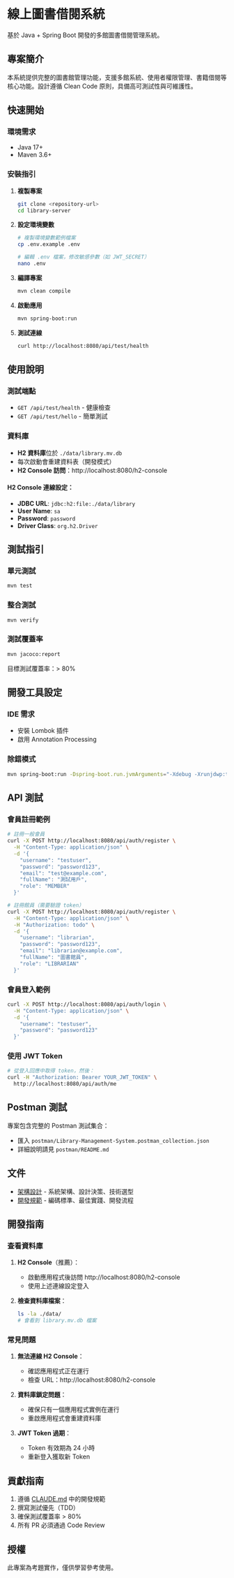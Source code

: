 # 線上圖書借閱系統

基於 Java + Spring Boot 開發的多館圖書借閱管理系統。

## 專案簡介

本系統提供完整的圖書館管理功能，支援多館系統、使用者權限管理、書籍借閱等核心功能。設計遵循 Clean Code 原則，具備高可測試性與可維護性。

## 快速開始

### 環境需求
- Java 17+
- Maven 3.6+

### 安裝指引

1. **複製專案**
   ```bash
   git clone <repository-url>
   cd library-server
   ```

2. **設定環境變數**
   ```bash
   # 複製環境變數範例檔案
   cp .env.example .env
   
   # 編輯 .env 檔案，修改敏感參數（如 JWT_SECRET）
   nano .env
   ```

3. **編譯專案**
   ```bash
   mvn clean compile
   ```

4. **啟動應用**
   ```bash
   mvn spring-boot:run
   ```

4. **測試連線**
   ```bash
   curl http://localhost:8080/api/test/health
   ```

## 使用說明

### 測試端點
- `GET /api/test/health` - 健康檢查
- `GET /api/test/hello` - 簡單測試

### 資料庫
- **H2 資料庫**位於 `./data/library.mv.db`
- 每次啟動會重建資料表（開發模式）
- **H2 Console 訪問**：http://localhost:8080/h2-console

#### H2 Console 連線設定：
- **JDBC URL**: `jdbc:h2:file:./data/library`
- **User Name**: `sa`
- **Password**: `password`
- **Driver Class**: `org.h2.Driver`

## 測試指引

### 單元測試
```bash
mvn test
```

### 整合測試
```bash
mvn verify
```

### 測試覆蓋率
```bash
mvn jacoco:report
```

目標測試覆蓋率：> 80%

## 開發工具設定

### IDE 需求
- 安裝 Lombok 插件
- 啟用 Annotation Processing

### 除錯模式
```bash
mvn spring-boot:run -Dspring-boot.run.jvmArguments="-Xdebug -Xrunjdwp:transport=dt_socket,server=y,suspend=n,address=5005"
```

## API 測試

### 會員註冊範例
```bash
# 註冊一般會員
curl -X POST http://localhost:8080/api/auth/register \
  -H "Content-Type: application/json" \
  -d '{
    "username": "testuser",
    "password": "password123",
    "email": "test@example.com",
    "fullName": "測試用戶",
    "role": "MEMBER"
  }'

# 註冊館員（需要驗證 token）
curl -X POST http://localhost:8080/api/auth/register \
  -H "Content-Type: application/json" \
  -H "Authorization: todo" \
  -d '{
    "username": "librarian",
    "password": "password123",
    "email": "librarian@example.com",
    "fullName": "圖書館員",
    "role": "LIBRARIAN"
  }'
```

### 會員登入範例
```bash
curl -X POST http://localhost:8080/api/auth/login \
  -H "Content-Type: application/json" \
  -d '{
    "username": "testuser",
    "password": "password123"
  }'
```

### 使用 JWT Token
```bash
# 從登入回應中取得 token，然後：
curl -H "Authorization: Bearer YOUR_JWT_TOKEN" \
  http://localhost:8080/api/auth/me
```

## Postman 測試

專案包含完整的 Postman 測試集合：
- 匯入 `postman/Library-Management-System.postman_collection.json`
- 詳細說明請見 `postman/README.md`

## 文件

- [架構設計](ARCHITECTURE.md) - 系統架構、設計決策、技術選型
- [開發規範](CLAUDE.md) - 編碼標準、最佳實踐、開發流程

## 開發指南

### 查看資料庫
1. **H2 Console**（推薦）：
   - 啟動應用程式後訪問 http://localhost:8080/h2-console
   - 使用上述連線設定登入

2. **檢查資料庫檔案**：
   ```bash
   ls -la ./data/
   # 會看到 library.mv.db 檔案
   ```

### 常見問題
1. **無法連線 H2 Console**：
   - 確認應用程式正在運行
   - 檢查 URL：http://localhost:8080/h2-console

2. **資料庫鎖定問題**：
   - 確保只有一個應用程式實例在運行
   - 重啟應用程式會重建資料庫

3. **JWT Token 過期**：
   - Token 有效期為 24 小時
   - 重新登入獲取新 Token

## 貢獻指南

1. 遵循 [CLAUDE.md](CLAUDE.md) 中的開發規範
2. 撰寫測試優先（TDD）
3. 確保測試覆蓋率 > 80%
4. 所有 PR 必須通過 Code Review

## 授權

此專案為考題實作，僅供學習參考使用。